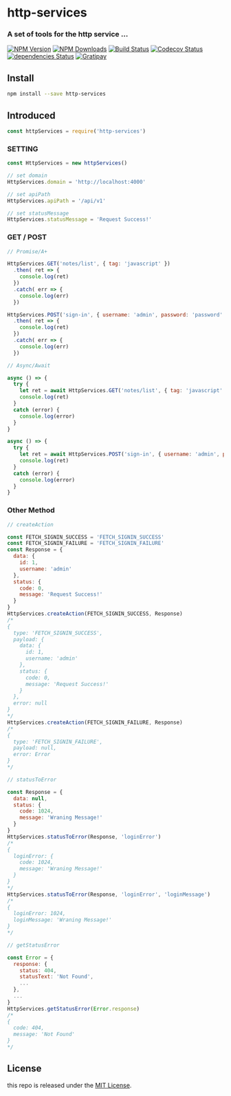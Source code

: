 # http-services

### A set of tools for the http service ...

[![NPM Version][npm-image]][npm-url]
[![NPM Downloads][downloads-image]][downloads-url]
[![Build Status][travis-image]][travis-url]
[![Codecov Status][codecov-image]][codecov-url]
[![dependencies Status][dependencies-image]][dependencies-url]
[![Gratipay][licensed-image]][licensed-url]


[npm-image]: https://img.shields.io/npm/v/http-services.svg
[npm-url]: https://www.npmjs.org/package/http-services
[downloads-image]: https://img.shields.io/npm/dm/khttp-services.svg
[downloads-url]: https://npmjs.org/package/http-services
[travis-image]: https://travis-ci.org/thondery/http-services.svg?branch=master
[travis-url]: https://travis-ci.org/thondery/http-services
[codecov-image]: https://img.shields.io/codecov/c/github/thondery/http-services/master.svg
[codecov-url]:   https://codecov.io/github/thondery/http-services?branch=master
[dependencies-image]: https://david-dm.org/thondery/http-services/status.svg
[dependencies-url]: https://david-dm.org/thondery/http-services
[licensed-image]: https://img.shields.io/badge/license-MIT-blue.svg
[licensed-url]: https://github.com/thondery/http-services/blob/master/LICENSE

## Install

```bash
npm install --save http-services
```

## Introduced

```javascript
const httpServices = require('http-services')
```

### SETTING

```javascript
const HttpServices = new httpServices()

// set domain
HttpServices.domain = 'http://localhost:4000'

// set apiPath
HttpServices.apiPath = '/api/v1'

// set statusMessage
HttpServices.statusMessage = 'Request Success!'
```


### GET / POST

```javascript
// Promise/A+

HttpServices.GET('notes/list', { tag: 'javascript' })
  .then( ret => {
    console.log(ret)
  })
  .catch( err => {
    console.log(err)
  })

HttpServices.POST('sign-in', { username: 'admin', password: 'password' })
  .then( ret => {
    console.log(ret)
  })
  .catch( err => {
    console.log(err)
  })

// Async/Await

async () => {
  try {
    let ret = await HttpServices.GET('notes/list', { tag: 'javascript' })
    console.log(ret)
  }
  catch (error) {
    console.log(error)
  }
}

async () => {
  try {
    let ret = await HttpServices.POST('sign-in', { username: 'admin', password: 'password' })
    console.log(ret)
  }
  catch (error) {
    console.log(error)
  }
}
```

### Other Method

```javascript
// createAction

const FETCH_SIGNIN_SUCCESS = 'FETCH_SIGNIN_SUCCESS'
const FETCH_SIGNIN_FAILURE = 'FETCH_SIGNIN_FAILURE'
const Response = {
  data: {
    id: 1,
    username: 'admin'
  },
  status: {
    code: 0,
    message: 'Request Success!'
  }
}
HttpServices.createAction(FETCH_SIGNIN_SUCCESS, Response)
/*
{
  type: 'FETCH_SIGNIN_SUCCESS',
  payload: {
    data: {
      id: 1,
      username: 'admin'
    },
    status: {
      code: 0,
      message: 'Request Success!'
    }
  },
  error: null
}
*/
HttpServices.createAction(FETCH_SIGNIN_FAILURE, Response)
/*
{
  type: 'FETCH_SIGNIN_FAILURE',
  payload: null,
  error: Error
}
*/

// statusToError

const Response = {
  data: null,
  status: {
    code: 1024,
    message: 'Wraning Message!'
  }
}
HttpServices.statusToError(Response, 'loginError')
/*
{
  loginError: {
    code: 1024,
    message: 'Wraning Message!'
  }
}
*/
HttpServices.statusToError(Response, 'loginError', 'loginMessage')
/*
{
  loginError: 1024,
  loginMessage: 'Wraning Message!'
}
*/

// getStatusError

const Error = {
  response: {
    status: 404,
    statusText: 'Not Found',
    ...
  },
  ...
}
HttpServices.getStatusError(Error.response)
/*
{
  code: 404,
  message: 'Not Found'
}
*/
```

## License

this repo is released under the [MIT License](https://github.com/thondery/http-services/blob/master/LICENSE).